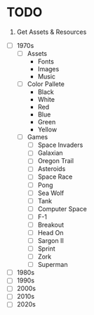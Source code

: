 # TODO

1. Get Assets & Resources
-[ ] 1970s
  -[ ] Assets
    - Fonts
    - Images
    - Music
  -[ ] Color Pallete 
    - Black
    - White
    - Red
    - Blue
    - Green
    - Yellow
  -[ ] Games
    -[ ] Space Invaders
    -[ ] Galaxian
    -[ ] Oregon Trail
    -[ ] Asteroids
    -[ ] Space Race
    -[ ] Pong
    -[ ] Sea Wolf
    -[ ] Tank 
    -[ ] Computer Space
    -[ ] F-1
    -[ ] Breakout
    -[ ] Head On
    -[ ] Sargon II                                                                                  
    -[ ] Sprint
    -[ ] Zork
    -[ ] Superman
-[ ] 1980s
-[ ] 1990s
-[ ] 2000s
-[ ] 2010s
-[ ] 2020s